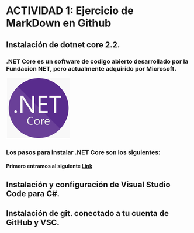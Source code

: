 # ACTIVIDAD 1: Ejercicio de MarkDown en Github

## Instalación de dotnet core 2.2.

### .NET Core es un software de codigo abierto desarrollado por la Fundacion NET, pero actualmente adquirido por Microsoft.

![img1](./IMG/NET1.png)

### Los pasos para instalar .NET Core son los siguientes:

#### Primero entramos al siguiente [Link](https://dotnet.microsoft.com/download/dotnet-core/3.0 "Link de descarga de .NET Core")

## Instalación y configuración de Visual Studio Code para C#.

## Instalación de git. conectado a tu cuenta de GitHub y VSC.